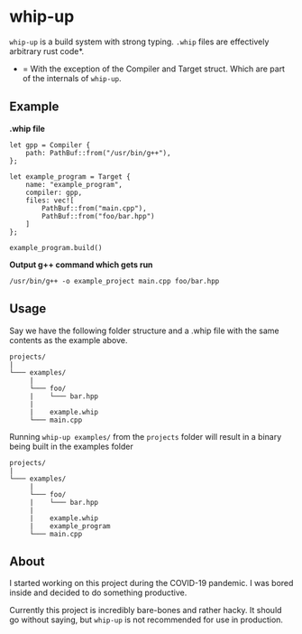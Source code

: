 # whip-up
```whip-up``` is a build system with strong typing. ```.whip``` files are effectively arbitrary rust code*.

* = With the exception of the Compiler and Target struct. Which are part of the internals of ```whip-up```.

## Example

**.whip file**
```
let gpp = Compiler {
    path: PathBuf::from("/usr/bin/g++"),
};

let example_program = Target {
    name: "example_program",
    compiler: gpp,
    files: vec![
        PathBuf::from("main.cpp"),
        PathBuf::from("foo/bar.hpp")
    ]
};

example_program.build()

```

**Output g++ command which gets run**
```
/usr/bin/g++ -o example_project main.cpp foo/bar.hpp
```

## Usage
Say we have the following folder structure and a .whip file with the same contents as the example above.
```
projects/
|
└─── examples/
     |
     └─── foo/
     |    └─── bar.hpp
     |
     |    example.whip
     └─── main.cpp
```

Running ```whip-up examples/``` from the ```projects``` folder will result in a binary being built in the examples folder

```
projects/
|
└─── examples/
     |
     └─── foo/
     |    └─── bar.hpp
     |
     |    example.whip
     |    example_program
     └─── main.cpp
```

## About
I started working on this project during the COVID-19 pandemic. I was bored inside and decided to do something productive.

Currently this project is incredibly bare-bones and rather hacky. It should go without saying, but ```whip-up``` is not recommended for use in production.